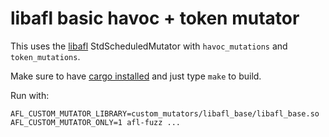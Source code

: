# libafl basic havoc + token mutator

This uses the [libafl](https://github.com/AFLplusplus/libafl) StdScheduledMutator with `havoc_mutations`
and `token_mutations`.

Make sure to have [cargo installed](https://rustup.rs/) and just type `make` to build.

Run with:

```
AFL_CUSTOM_MUTATOR_LIBRARY=custom_mutators/libafl_base/libafl_base.so AFL_CUSTOM_MUTATOR_ONLY=1 afl-fuzz ...
```
